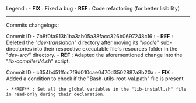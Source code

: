 Legend :
    - **FIX** : Fixed a bug
    - **REF** : Code refactoring (for better lisibility)

---------------------------------------------------------
Commits changelogs :



Commit ID - 7b8f0fa913b1ba3ab05a38facc326b0697248c16 :
    - **REF** : Deleted the "_dev-translation_" directory after moving its "_locale_" sub-directories into their respective executable file's resources folder in the "_dev-src/_" directory.
    - **REF** : Adapted the aforementioned change into the "_lib-compilerV4.sh_" script.

Commit ID - c354b451ffcc7f9d010cae0470d3502887a8b20a :
    - **FIX** : Added a condition to check if the "Bash-utils-root-val.path" file is present

    - **REF** : Set all the global variables in the "lib-install.sh" file in read-only during their declaration.
